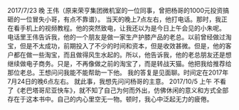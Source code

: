 2017/7/23 晚
王伟（原来荣亨集团微机室的一位同事，曾把杨哥的1000元投资搞砸的一位冒失小哥，有点不靠谱）。
当天的晚上7点左右，他打电话。那时，我正在看手机上的视频教程。他的突然致电，让我还以为是今日上午会见的小朱呢。
电话里王伟告诉我，他的一个朋友是做一家生产护膝产品的老总。以前曾经做过淘宝，但是不太成功，前期投入了不少的时间和资本，但是收效甚微。但是，他的客户都在做一些淘宝，而且做得风生水起的。所以，他告诉我，他的老总朋友还是想继续做电子商务。只是，不再像做之前的淘宝了，而是转战天猫。他把我给推荐给那位老总。王想问问我能不能帮助一下他。
我的答复是见面聊。时间定在2017年7月24日的晚6点左右。
就此事，我想先问问杨哥的主意。
2017/10/5 上午
不看了《老巴塔哥尼亚快车》，就不知了自己为何而外出，仿佛休闲的意义和方式全部存在于这本书中。自己的内心里空无一物。顿时，我心中泛起无力的疲倦。
